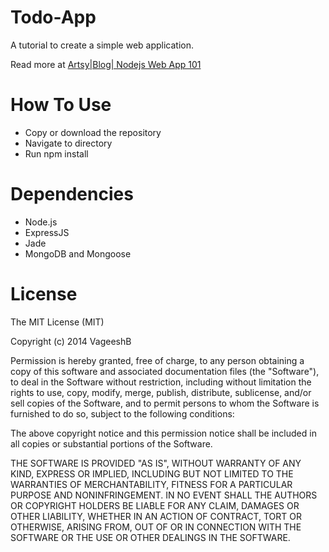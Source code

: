 Todo-App
========

A tutorial to create a simple web application.

Read more at [Artsy|Blog| Nodejs Web App 101](http://artsyvb.herokuapp.com/blog/Node.js%20Web%20App%20101)

How To Use
=========

* Copy or download the repository
* Navigate to directory
* Run npm install

Dependencies
============

* Node.js
* ExpressJS
* Jade
* MongoDB and Mongoose

License
=======
The MIT License (MIT)

Copyright (c) 2014 VageeshB

Permission is hereby granted, free of charge, to any person obtaining a copy
of this software and associated documentation files (the "Software"), to deal
in the Software without restriction, including without limitation the rights
to use, copy, modify, merge, publish, distribute, sublicense, and/or sell
copies of the Software, and to permit persons to whom the Software is
furnished to do so, subject to the following conditions:

The above copyright notice and this permission notice shall be included in
all copies or substantial portions of the Software.

THE SOFTWARE IS PROVIDED "AS IS", WITHOUT WARRANTY OF ANY KIND, EXPRESS OR
IMPLIED, INCLUDING BUT NOT LIMITED TO THE WARRANTIES OF MERCHANTABILITY,
FITNESS FOR A PARTICULAR PURPOSE AND NONINFRINGEMENT. IN NO EVENT SHALL THE
AUTHORS OR COPYRIGHT HOLDERS BE LIABLE FOR ANY CLAIM, DAMAGES OR OTHER
LIABILITY, WHETHER IN AN ACTION OF CONTRACT, TORT OR OTHERWISE, ARISING FROM,
OUT OF OR IN CONNECTION WITH THE SOFTWARE OR THE USE OR OTHER DEALINGS IN
THE SOFTWARE.



